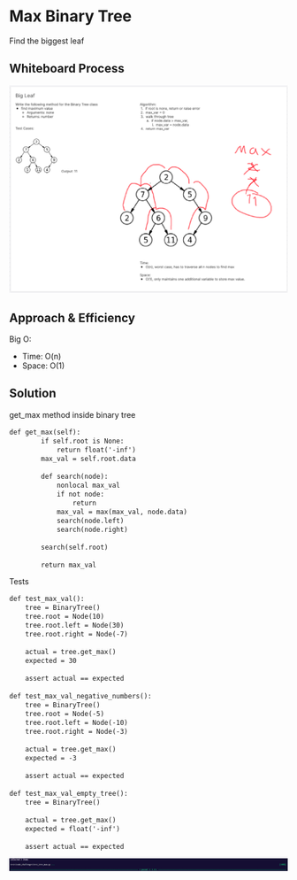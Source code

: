 # Max Binary Tree
<!-- Description of the challenge -->
Find the biggest leaf

## Whiteboard Process
<!-- Embedded whiteboard image -->
![Stack and Queue Whiteboard](./binary_tree_max.png)

## Approach & Efficiency
<!-- What approach did you take? Why? What is the Big O space/time for this approach? -->

Big O:
- Time: O(n)
- Space: O(1)

## Solution
<!-- Show how to run your code, and examples of it in action -->
get_max method inside binary tree
```
def get_max(self):
        if self.root is None:
            return float('-inf')
        max_val = self.root.data

        def search(node):
            nonlocal max_val
            if not node:
                return
            max_val = max(max_val, node.data)
            search(node.left)
            search(node.right)

        search(self.root)

        return max_val
```

Tests
```
def test_max_val():
    tree = BinaryTree()
    tree.root = Node(10)
    tree.root.left = Node(30)
    tree.root.right = Node(-7)

    actual = tree.get_max()
    expected = 30

    assert actual == expected

def test_max_val_negative_numbers():
    tree = BinaryTree()
    tree.root = Node(-5)
    tree.root.left = Node(-10)
    tree.root.right = Node(-3)

    actual = tree.get_max()
    expected = -3

    assert actual == expected

def test_max_val_empty_tree():
    tree = BinaryTree()

    actual = tree.get_max()
    expected = float('-inf')

    assert actual == expected
```
![Animal Shelter Tests](./binary_tree_max_tests.png)